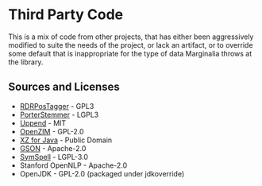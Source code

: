 # Third Party Code

This is a mix of code from other projects, that has either been aggressively modified to suite the needs of the project,
or lack an artifact, or to override some default that is inappropriate for the type of data Marginalia throws at the library.

## Sources and Licenses

* [RDRPosTagger](https://github.com/datquocnguyen/RDRPOSTagger) - GPL3
* [PorterStemmer](https://github.com/caarmen/porter-stemmer) - LGPL3
* [Uppend](https://github.com/upserve/uppend) - MIT
* [OpenZIM](https://github.com/openzim/libzim) - GPL-2.0
* [XZ for Java](https://tukaani.org/xz/) - Public Domain
* [GSON](https://github.com/google/gson) - Apache-2.0
* [SymSpell](https://github.com/wolfgarbe/symspell) - LGPL-3.0
* Stanford OpenNLP - Apache-2.0
* OpenJDK - GPL-2.0 (packaged under jdkoverride)